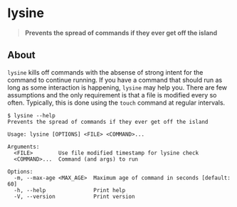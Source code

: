 # lysine

> **Prevents the spread of commands if they ever get off the island**

## About

`lysine` kills off commands with the absense of strong intent for the command to continue running. If you
have a command that should run as long as some interaction is happening, `lysine` may help you. There are
few assumptions and the only requirement is that a file is modified every so often. Typically, this is done
using the `touch` command at regular intervals.


```plain
$ lysine --help
Prevents the spread of commands if they ever get off the island

Usage: lysine [OPTIONS] <FILE> <COMMAND>...

Arguments:
  <FILE>        Use file modified timestamp for lysine check
  <COMMAND>...  Command (and args) to run

Options:
  -m, --max-age <MAX_AGE>  Maximum age of command in seconds [default: 60]
  -h, --help               Print help
  -V, --version            Print version
```